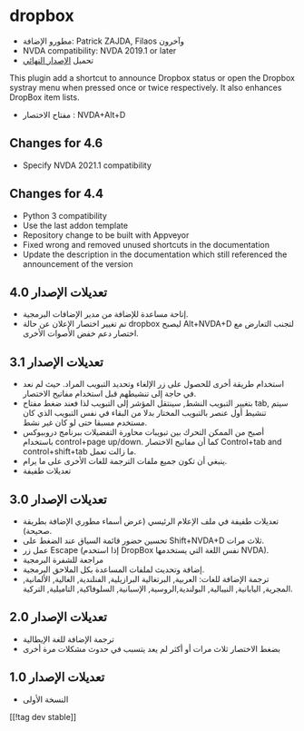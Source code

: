 # dropbox #

* مطورو الإضافة: Patrick ZAJDA, Filaos وآخرون
* NVDA compatibility: NVDA 2019.1 or later
* تحميل [الإصدار النهائي][1]

This plugin add a shortcut to announce Dropbox status or open the Dropbox
systray menu when pressed once or twice respectively.  It also enhances
DropBox item lists.

* مفتاح الاختصار : NVDA+Alt+D


## Changes for 4.6 ##

* Specify NVDA 2021.1 compatibility

## Changes for 4.4 ##

* Python 3 compatibility
* Use the last addon template
* Repository change to be built with Appveyor
* Fixed wrong and removed unused shortcuts in the documentation
* Update the description in the documentation which still referenced the
  announcement of the version

## تعديلات الإصدار 4.0 ##

* إتاحة مساعدة للإضافة من مدير الإضافات البرمجية.
* تم تغيير اختصار الإعلان عن حالة dropbox ليصبح Alt+NVDA+D لتجنب التعارض مع
  اختصار دعم خفض الأصوات الأخرى.

## تعديلات الإصدار 3.1 ##

* استخدام طريقة أخرى للحصول على زر الإلغاء وتحديد التبويب المراد. حيث لم نعد
  في حاجة إلى تنشيطهم قبل استخدام مفاتيح الاختصار.
* بتغيير التبويب النشط, سينتقل المؤشر إلى التبويب لذا فعند ضغط مفتاح tab,
  سيتم تنشيط أول عنصر بالتبويب المختار بدلا من البقاء في نفس التبويب الذي
  كان مستخدم مسبقا حتى لو كان غير نشط.
* أصبح من الممكن التحرك بين تبويبات محاورة التفضيلات ببرنامج دروببوكس
  باستخدام control+page up/down. كما أن مفاتيح الاختصار Control+tab and
  control+shift+tab ما زالت تعمل.
* ينبغي أن تكون جميع ملفات الترجمة للغات الأخرى على ما يرام.
* تعديلات طفيفة

## تعديلات الإصدار 3.0 ##

* تعديلات طفيفة في ملف الإعلام الرئيسي (عرض أسماء مطوري الإضافة بطريقة
  صحيحة).
* تحسين حضور قائمة السياق عند الضغط على Shift+NVDA+D ثلاث مرات.
* عمل زر Escape (إذا استخدم DropBox نفس اللغة التي يستخدمها NVDA).
* مراجعة للشفرة البرمجية
* إضافة وتحديث لملفات المساعدة بكل الملاحق البرمجية.
* ترجمة الإضافة للغات: العربية, البرتغالية البرازيلية, الفنلندية, الغالية,
  الألمانية, المجرية, اليابانية, النيبالية, البولندية,الروسية, الإسبانية,
  السلوفاكية, التاميلية, التركية.

## تعديلات الإصدار 2.0 ##

* ترجمة الإضافة للغة الإيطالية
* بضغط الاختصار ثلاث مرات أو أكثر لم يعد يتسبب في حدوث مشكلات مرة أخرى

## تعديلات الإصدار 1.0 ##

* النسخة الأولى

[[!tag dev  stable]]

[1]: https://github.com/ruifontes/dropbox/releases/download/2024.03.21/dropbox-2024.03.21.nvda-addon

